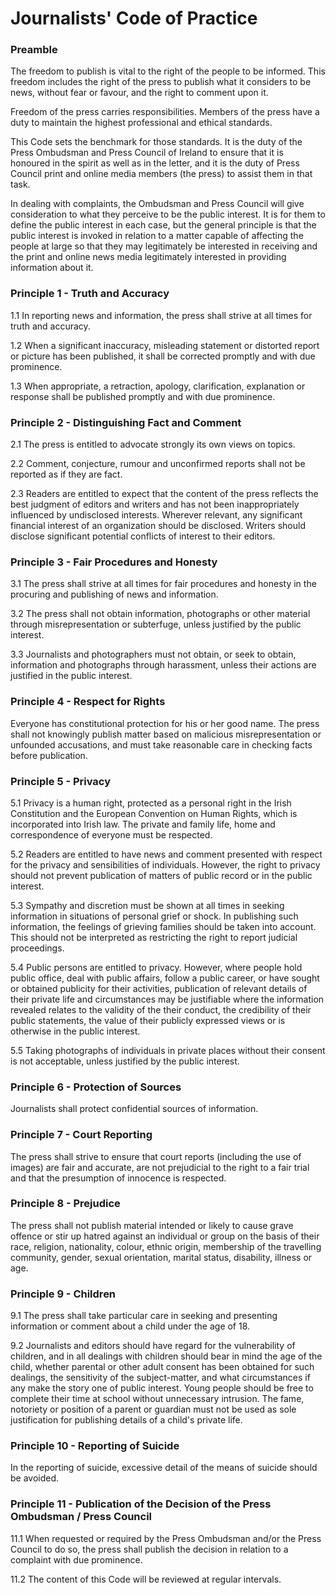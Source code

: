 # Journalists' Code of Practice

### Preamble

The freedom to publish is vital to the right of the people to be informed. This freedom includes the right of the press to publish what it considers to be news, without fear or favour, and the right to comment upon it.

Freedom of the press carries responsibilities. Members of the press have a duty to maintain the highest professional and ethical standards.

This Code sets the benchmark for those standards. It is the duty of the Press Ombudsman and Press Council of Ireland to ensure that it is honoured in the spirit as well as in the letter, and it is the duty of Press Council print and online media members (the press) to assist them in that task.

In dealing with complaints, the Ombudsman and Press Council will give consideration to what they perceive to be the public interest. It is for them to define the public interest in each case, but the general principle is that the public interest is invoked in relation to a matter capable of affecting the people at large so that they may legitimately be interested in receiving and the print and online news media legitimately interested in providing information about it.

### Principle 1 - Truth and Accuracy

1.1 In reporting news and information, the press shall strive at all times for truth and accuracy.

1.2 When a significant inaccuracy, misleading statement or distorted report or picture has been published, it shall be corrected promptly and with due prominence.

1.3 When appropriate, a retraction, apology, clarification, explanation or response shall be published promptly and with due prominence.


### Principle 2 - Distinguishing Fact and Comment

2.1 The press is entitled to advocate strongly its own views on topics.

2.2 Comment, conjecture, rumour and unconfirmed reports shall not be reported as if they are fact.

2.3 Readers are entitled to expect that the content of the press reflects the best judgment of editors and writers and has not been inappropriately influenced by undisclosed interests. Wherever relevant, any significant financial interest of an organization should be disclosed. Writers should disclose significant potential conflicts of interest to their editors.


###  Principle 3 - Fair Procedures and Honesty

3.1 The press shall strive at all times for fair procedures and honesty in the procuring and publishing of news and information.

3.2 The press shall not obtain information, photographs or other material through misrepresentation or subterfuge, unless justified by the public interest.

3.3 Journalists and photographers must not obtain, or seek to obtain, information and photographs through harassment, unless their actions are justified in the public interest.


###  Principle 4 - Respect for Rights

Everyone has constitutional protection for his or her good name. The press shall not knowingly publish matter based on malicious misrepresentation or unfounded accusations, and must take reasonable care in checking facts before publication.


###  Principle 5 - Privacy

5.1 Privacy is a human right, protected as a personal right in the Irish Constitution and the European Convention on Human Rights, which is incorporated into Irish law. The private and family life, home and correspondence of everyone must be respected.

5.2 Readers are entitled to have news and comment presented with respect for the privacy and sensibilities of individuals. However, the right to privacy should not prevent publication of matters of public record or in the public interest.

5.3 Sympathy and discretion must be shown at all times in seeking information in situations of personal grief or shock. In publishing such information, the feelings of grieving families should be taken into account. This should not be interpreted as restricting the right to report judicial proceedings.

5.4 Public persons are entitled to privacy. However, where people hold public office, deal with public affairs, follow a public career, or have sought or obtained publicity for their activities, publication of relevant details of their private life and circumstances may be justifiable where the information revealed relates to the validity of the their conduct, the credibility of their public statements, the value of their publicly expressed views or is otherwise in the public interest.

5.5 Taking photographs of individuals in private places without their consent is not acceptable, unless justified by the public interest.


###  Principle 6 - Protection of Sources

Journalists shall protect confidential sources of information.


###  Principle 7 - Court Reporting

The press shall strive to ensure that court reports (including the use of images) are fair and accurate, are not prejudicial to the right to a fair trial and that the presumption of innocence is respected.


###  Principle 8 - Prejudice

The press shall not publish material intended or likely to cause grave offence or stir up hatred against an individual or group on the basis of their race, religion, nationality, colour, ethnic origin, membership of the travelling community, gender, sexual orientation, marital status, disability, illness or age.


###  Principle 9 - Children

9.1 The press shall take particular care in seeking and presenting information or comment about a child under the age of 18.

9.2 Journalists and editors should have regard for the vulnerability of children, and in all dealings with children should bear in mind the age of the child, whether parental or other adult consent has been obtained for such dealings, the sensitivity of the subject-matter, and what circumstances if any make the story one of public interest. Young people should be free to complete their time at school without unnecessary intrusion. The fame, notoriety or position of a parent or guardian must not be used as sole justification for publishing details of a child's private life.


###  Principle 10 - Reporting of Suicide

In the reporting of suicide, excessive detail of the means of suicide should be avoided.


###  Principle 11 - Publication of the Decision of the Press Ombudsman / Press Council

11.1 When requested or required by the Press Ombudsman and/or the Press Council to do so, the press shall publish the decision in relation to a complaint with due prominence.

11.2 The content of this Code will be reviewed at regular intervals.
